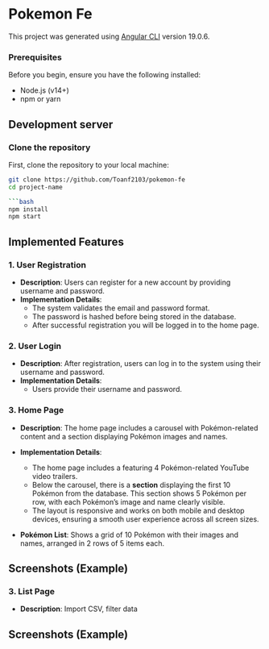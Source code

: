 # Pokemon Fe

This project was generated using [Angular CLI](https://github.com/angular/angular-cli) version 19.0.6.

### Prerequisites
Before you begin, ensure you have the following installed:
- Node.js (v14+)
- npm or yarn
## Development server

### Clone the repository
First, clone the repository to your local machine:

```bash
git clone https://github.com/Toanf2103/pokemon-fe
cd project-name

```bash
npm install
npm start
```
## Implemented Features
### 1. User Registration

- **Description**: Users can register for a new account by providing username and password.
- **Implementation Details**:
  - The system validates the email and password format.
  - The password is hashed before being stored in the database.
  - After successful registration you will be logged in to the home page.

### 2. User Login

- **Description**: After registration, users can log in to the system using their username and password.
- **Implementation Details**:
  - Users provide their username and password.

### 3. Home Page

- **Description**: The home page  includes a carousel with Pokémon-related content and a section displaying Pokémon images and names.

- **Implementation Details**:
  - The home page includes a featuring 4 Pokémon-related YouTube video trailers.
  - Below the carousel, there is a **section** displaying the first 10 Pokémon from the database. This section shows 5 Pokémon per row, with each Pokémon’s image and name clearly visible.
  - The layout is responsive and works on both mobile and desktop devices, ensuring a smooth user experience across all screen sizes.

 - **Pokémon List**: Shows a grid of 10 Pokémon with their images and names, arranged in 2 rows of 5 items each.

 ## Screenshots (Example)

### 3. List Page

- **Description**: Import CSV, filter data

## Screenshots (Example)



